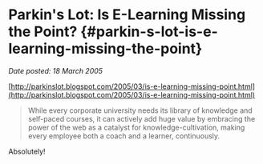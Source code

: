 # Parkin's Lot: Is E-Learning Missing the Point? {#parkin-s-lot-is-e-learning-missing-the-point}

_Date posted: 18 March 2005_

[http://parkinslot.blogspot.com/2005/03/is-e-learning-missing-point.html](http://parkinslot.blogspot.com/2005/03/is-e-learning-missing-point.html)

> While every corporate university needs its library of knowledge and self-paced courses, it can actively add huge value by embracing the power of the web as a catalyst for knowledge-cultivation, making every employee both a coach and a learner, continuously.

Absolutely!